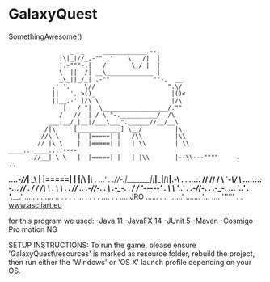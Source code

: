 # GalaxyQuest
SomethingAwesome()


                     _  _     ____________.--.
                  |\|_|//_.-"" .'    \   /|  |
                  |.-"""-.|   /       \_/ |  |
                  \  ||  /| __\_____________ |
                  _\_||_/_| .-""            ""-.  __
                .' '.    \//                    ".\/
                ||   '. >()_                     |()<
                ||__.-' |/\ \                    |/\
                   |   / "|  \__________________/.""
                  /   //  | / \ "-.__________/  /\
               ___|__/_|__|/___\___".______//__/__\
              /|\     [____________] \__/         |\
             //\ \     |  |=====| |   /\\         |\\
            // |\ \    |  |=====| |   | \\        | \\        ____...____....----
          .//__| \ \   |  |=====| |   | |\\       |--\\---""""     .            ..
_____....-//___|  \_\  |  |=====| |   |_|_\\      |___\\    .                 ...'
 .      .//-.__|_______|__|_____|_|_____[__\\_____|__.-\\      .     .    ...::
        //        //        /          \ `-_\\/         \\          .....:::
  -... //     .  / /       /____________\    \\       .  \ \     .            .
      //   .. .-/_/-.                 .       \\        .-\_\-.                 .
     / /      '-----'           .             \ \      '._____.'         .
  .-/_/-.         .                          .-\_\-.                          ...
 '._____.'                            .     '._____.'                       .....
        .                                                             ...... ..
    .            .                  .                        .
   ...                    .                      .                       .      .
        ....     .                       .                    ....
 JRO      ......           . ..                       ......'
             .......             '...              ....
                                   ''''''      .              .
 www.asciiart.eu
                                   
 for this program we used:
 -Java 11
 -JavaFX 14
 -JUnit 5
 -Maven
 -Cosmigo Pro motion NG
 
 SETUP INSTRUCTIONS:
 To run the game, please ensure 'GalaxyQuest\resources' is
 marked as resource folder, rebuild the project, then run either the 'Windows' or 'OS X'
 launch profile depending on your OS.